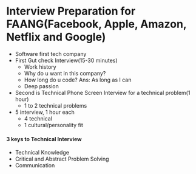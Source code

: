 # Interview Preparation for FAANG(Facebook, Apple, Amazon, Netflix and Google)

* Software first tech company
* First Gut check Interview(15-30 minutes) 
  * Work history
  * Why do u want in this company?
  * How long do u code? Ans: As long as I can
  * Deep passion 
* Second is Technical Phone Screen Interview for a technical problem(1 hour)
  * 1 to 2 technical problems
* 5 interview, 1 hour each
  * 4 technical
  * 1 cultural/personality fit

#### 3 keys to Technical Interview

* Technical Knowledge
* Critical and Abstract Problem Solving
* Communication